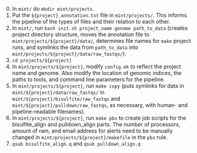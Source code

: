 0. In `mint/` do `mkdir mint/projects`.
1. Put the `${project}_annotation.txt` file in `mint/projects/`. This informs the pipeline of the types of files and their relation to each other.
2. In `mint/`, run `bash init.sh project_name genome path_to_data` (creates project directory structure, moves the annotation file to `mint/projects/${project}/data/`, determines file names for `make` project runs, and symlinks the data from `path_to_data` into `mint/projects/${project}/data/raw_fastqs/`).
3. `cd projects/${project}`
4. In `mint/projects/${project}`, modify `config.mk` to reflect the project name and genome. Also modify the location of genomic indices, the paths to tools, and command line parameters for the pipeline.
5. In `mint/projects/${project}`, run `make copy` (puts symlinks for data in `mint/${project}/data/raw_fastqs/` in `mint/${project}/bisulfite/raw_fastqs` and `mint/${project}/pulldown/raw_fastqs`, as necessary, with human- and pipeline-readable filenames).
6. In `mint/projects/${project}`, run `make pbs` to create job scripts for the bisulfite_align and pulldown_align parts. The number of processors, amount of ram, and email address for alerts need to be manually changed in `mint/projects/${project}/makefile` in the `pbs` rule.
7. `qsub bisulfite_align.q` and `qsub pulldown_align.q`
